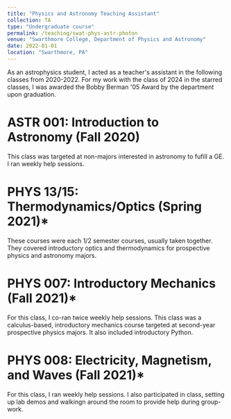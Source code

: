 ```yaml
---
title: "Physics and Astronomy Teaching Assistant"
collection: TA
type: "Undergraduate course"
permalink: /teaching/swat-phys-astr-photon
venue: "Swarthmore College, Department of Physics and Astronomy"
date: 2022-01-01
location: "Swarthmore, PA"
---
```


As an astrophysics student, I acted as a teacher's assistant in the following classes from 2020-2022. For my work with the class of 2024 in the starred classes, I was awarded the Bobby Berman '05 Award by the department upon graduation.

ASTR 001: Introduction to Astronomy (Fall 2020)
======
This class was targeted at non-majors interested in astronomy to fufill a GE. I ran weekly help sessions.


PHYS 13/15: Thermodynamics/Optics (Spring 2021)*
======
These courses were each 1/2 semester courses, usually taken together. They covered introductory optics and thermodynamics for prospective physics and astronomy majors.

PHYS 007: Introductory Mechanics (Fall 2021)*
======
For this class, I co-ran twice weekly help sessions. This class was a calculus-based, introductory mechanics course targeted at second-year prospective physics majors. It also included introductory Python.

PHYS 008: Electricity, Magnetism, and Waves (Fall 2021)*
======
For this class, I ran weekly help sessions. I also participated in class, setting up lab demos and walkingn around the room to provide help during group-work. 